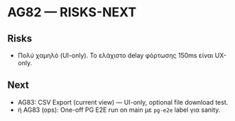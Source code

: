 # AG82 — RISKS-NEXT
## Risks
- Πολύ χαμηλό (UI-only). Το ελάχιστο delay φόρτωσης 150ms είναι UX-only.
## Next
- AG83: CSV Export (current view) — UI-only, optional file download test.
- ή AG83 (ops): One-off PG E2E run on main με `pg-e2e` label για sanity.

